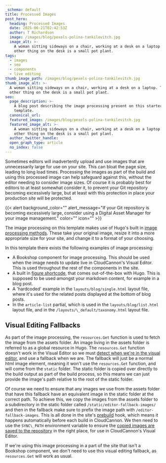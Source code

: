```yaml
---
_schema: default
title: Processed Images
post_hero:
  heading: Processed Images
  date: 2025-06-21T02:42:53Z
  author: T Richardson
  image: /images/blog/pexels-polina-tankilevitch.jpg
  image_alt: >-
    A woman sitting sideways on a chair, working at a desk on a laptop. The only
    other thing on the desk is a small pot plant.
tags: 
  - images
  - seo
  - components
  - live editing
thumb_image_path: /images/blog/pexels-polina-tankilevitch.jpg
thumb_image_alt: >-
  A woman sitting sideways on a chair, working at a desk on a laptop. The only
  other thing on the desk is a small pot plant.
seo:
  page_description: >-
    A blog post describing the image processing present on this starter
    template.
  canonical_url:
  featured_image: /images/blog/pexels-polina-tankilevitch.jpg
  featured_image_alt: >-
    A woman sitting sideways on a chair, working at a desk on a laptop. The only
    other thing on the desk is a small pot plant.
  author_twitter_handle:
  open_graph_type: article
  no_index: false
---
```

Sometimes editors will&nbsp;inadvertently upload and use images that are unnecessarily large for use on your site. This can bloat the page size, leading to long load times. Processing the images as part of the build and using this processed image can help safeguard against this, without the editor needing to consider image sizes. Of course it is probably best for editors to at least somewhat consider it, to prevent your Git repository becoming excessively large, but at least with this protection in place your production site will be protected.&nbsp;

{{< alert background_color="" alert_message="If your Git repository is becoming excessively large, consider using a Digital Asset Manager for your image management." color="" icon="" >}}

The image processing on this template makes use of Hugo's built in [image processing methods](https://gohugo.io/content-management/image-processing/). These take your original image, resize it into a more appropriate size for your site, and change it to a format of your choosing.

In this template there exists the following examples of image processing:

* A Bookshop component for image processing. This should be used when the image needs to update live in CloudCannon's Visual Editor. This is used throughout the rest of the components in the site.
* A built in [figure shortcode](https://gohugo.io/shortcodes/figure/), that comes out-of-the-box with Hugo. This is supposed to be used amongst your markdown content, for example in a blog post.
* A 'hardcoded' example in the `layouts/blog/single.html` layout file, where it's used for the related posts displayed at the bottom of blog posts.
* In the `article-list` partial, which is used in the&nbsp;`layouts/blog/list.html` layout file, and in the `/layouts/\_default/taxonomy.html` layout file.

## Visual Editing Fallbacks

As part of the image processing, the `resources.Get` function is used to fetch the image from the assets folder. An image living in the assets folder is referred to as a global resource in Hugo. The `resources.Get` function doesn't work in the Visual Editor so we must [detect when we're in the visual editor](https://github.com/CloudCannon/bookshop/blob/main/guides/hugo.adoc#rendering-different-content-when-live-editing), and use a fallback when we are. The fallback will just be a normal html image element, meaning it won't use the `resources.Get` function, and will come from the `static` folder. The static folder is copied over directly to the build output as part of the build process, so this means we can just provide the image's path relative to the root of the static folder.

Of course we need to ensure that any images we use from the assets folder that have this fallback have an equivalent image in the static folder at the correct path. To achieve this, we copy the images from the assets folder to a subdirectory in the static folder called `/static/editor-fallback-images/` and then in the fallback make sure to prefix the image path with `/editor-fallback-images`. This is all done in the site's [prebuild](https://cloudcannon.com/documentation/articles/extending-your-build-process-with-hooks/#prebuild) hook, which means it happens automatically before each build in CloudCannon. We then need to use the `SYNC\_PATH` environment variable to ensure the [copied images are saved to the repository](https://cloudcannon.com/documentation/articles/saving-files-from-your-build-back-to-your-source/#sync-paths) in the right place, for use in CloudCannon's Visual Editor.

If we're using this image processing in a part of the site that isn't a Bookshop component, we don't need to use this visual editing fallback, as `resources.Get` will work as usual.